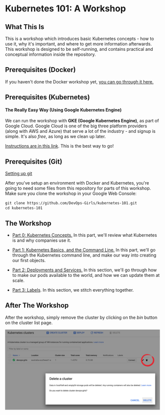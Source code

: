 # Kubernetes 101: A Workshop

## What This Is

This is a workshop which introduces basic Kubernetes concepts - how to use it, why it's important, and where to get more information afterwards. This workshop is designed to be self-running, and contains practical and conceptual information inside the repository.

## Prerequisites (Docker)

If you haven't done the Docker workshop yet, [you can go through it here.](https://github.com/DevOps-Girls/docker-101)

## Prerequisites (Kubernetes)

#### The Really Easy Way (Using Google Kubernetes Engine)

We can run the workshop with **GKE (Google Kubernetes Engine)**, as part of Google Cloud. Google Cloud is one of the big three platform providers (along with AWS and Azure) that serve a lot of the industry - and signup is simple. It's also *free*, as long as we clean up later.

[Instructions are in this link](https://github.com/DevOps-Girls/kubernetes-101/blob/master/Setup-with-Google-Cloud.md). This is the best way to go!

## Prerequisites (Git)

[Setting up git](https://docs.github.com/en/github/getting-started-with-github/set-up-git)

After you've setup an environment with Docker and Kubernetes, you're going to need some files from this repository for parts of this workshop. Make sure you clone the workshop in your Google Web Console:

```
git clone https://github.com/DevOps-Girls/kubernetes-101.git
cd kubernetes-101
```

## The Workshop

 - [Part 0: Kubernetes Concepts.](https://github.com/DevOps-Girls/kubernetes-101/blob/master/0-K8S-Concepts.md) In this part, we'll review what Kubernetes is and why companies use it.

 - [Part 1: Kubernetes Basics, and the Command Line.](https://github.com/DevOps-Girls/kubernetes-101/blob/master/1-Kubernetes-Basics.md) In this part, we'll go through the Kubernetes command line, and make our way into creating our first objects.

 - [Part 2: Deployments and Services.](https://github.com/DevOps-Girls/kubernetes-101/blob/master/2-Deployments-and-Services.md) In this section, we'll go through how to make our pods available to the world, and how we can update them at scale.

 - [Part 3: Labels](https://github.com/DevOps-Girls/kubernetes-101/blob/master/3-Labels.md). In this section, we stitch everything together.


## After The Workshop

After the workshop, simply remove the cluster by clicking on the *bin* button on the cluster list page.

![Google Won't Charge](images/15-cleanup.png)

